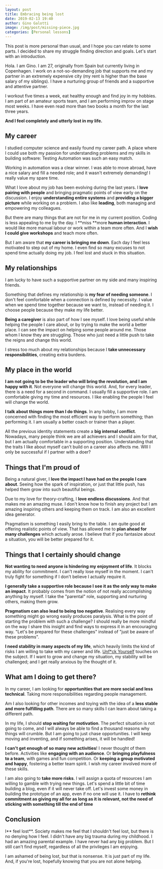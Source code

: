 ```yaml
---
layout: post
title: Embracing being lost
date: 2019-02-13 19:40
author: Gino Galotti
image: /img/post/missing-piece.jpg
categories: [Personal lessons]
---
```

This post is more personal than usual, and I hope you can relate to some parts. I decided to share my struggle finding direction and goals. Let's start with an introduction.

Hola. I am Gino. I am 27, originally from Spain but currently living in Copenhagen. I work on a not-so-demanding job that supports me and my partner in an extremely expensive city (my rent is higher than the base salary of my siblings). I have a nurturing group of friends and a supportive and attentive partner.

I workout five times a week, eat healthy enough and find joy in my hobbies. I am part of an amateur sports team, and I am performing improv on stage most weeks. I have even read more than two books a month for the last three years.

**And I feel completely and utterly lost in my life.**

## My career

I studied computer science and easily found my career path. A place where I could use both my passion for understanding problems and my skills in building software: Testing Automation was such an easy match.

Working in automation was a clear winner. I was able to move abroad, have a nice salary and fill a needed role; and it wasn't extremely demanding! I really value my spare time.

What I love about my job has been evolving during the last years. I **love pairing with people** and bringing pragmatic points of view early on the discussion. I enjoy **understanding entire systems** and **providing a bigger picture** while working on a problem. I also like **leading**, both managing and empowering my colleagues.

But there are many things that are not for me in my current position. Coding is less appealing to me by the day. I **miss **more **human interaction**. I would like more manual labour or work within a team more often. And I **wish I could give workshops** and teach more often.

But I am aware that **my career is bringing me down**. Each day I feel less motivated to step out of my home. I even find so many excuses to not spend time actually doing my job. I feel lost and stuck in this situation.

## My relationships

I am lucky to have such a supportive partner on my side and many inspiring friends.

Something that defines my relationship is **my fear of needing someone**. I don't feel comfortable when a connection is defined by necessity. I value when we spend time together because we want to, instead of needing it. I choose people because they make my life better.

**Being a caregiver** is also part of how I see myself. I love being useful while helping the people I care about, or by trying to make the world a better place. I can see the impact on helping some people around me. Those whom I know they are struggling. Those who just need a little push to take the reigns and change this world.

I stress too much about my relationships because I **take unnecessary responsibilities**, creating extra burdens. 

##  My place in the world

**I am not going to be the leader who will bring the revolution, and I am happy with it**. Not everyone will change this world. And, for every leader, there is a need for a second in command. I usually fill a supportive role. I am comfortable giving my time and resources. I like enabling the people I feel will change the world.

**I talk about things more than I do things**. In any hobby, I am more concerned with finding the most efficient way to perform something; than performing it. I am usually a better coach or trainer than a player.

All the previous identity statements create a **big internal conflict**. Nowadays, many people think we are all achievers and I should aim for that, but I am actually comfortable in a supporting position. Understanding that the traits I like about myself can't build on a career also affects me. WIll I only be successful if I partner with a doer?

## Things that I'm proud of

Being a natural giver, I **love the impact I have had on the people I care about**. Seeing how the spark of inspiration, or just that little push, has helped them grow into such beautiful beings.

Due to my love for theory-crafting, I **love endless discussions**. And that makes me an amazing muse. I don't know how to finish any project but I am amazing inspiring others and keeping them on track. I am also an excellent idea generator.

Pragmatism is something I easily bring to the table. I am quite good at offering realistic points of view. That has allowed me to **plan ahead for many challenges** which actually arose. I believe that if you fantasize about a situation, you will be better prepared for it.

##  Things that I certainly should change

**Not wanting to need anyone is hindering my enjoyment of life**. It blocks my ability for commitment. I can't really lose myself in the moment. I can't truly fight for something if I don't believe I actually require it.

**I generally take a supportive role because I see it as the only way to make an impact**. It probably comes from the notion of not really accomplishing anything by myself. I take the "parental" role, supporting and nurturing others, making them grow. 

**Pragmatism can also lead to being too negative**. Realising every way something might go wrong easily produces paralysis. What is the point of starting the problem with such a challenge? I should really be more mindful on the way I share this insight and find ways to express it in an encouraging way. "Let's be prepared for these challenges" instead of "just be aware of these problems".

**I need stability in many aspects of my life**, which heavily limits the kind of risks I am willing to take with my career and life. [Unf*ck Yourself](https://www.amazon.com/Unfu-Yourself-Your-Head-into/dp/0062803832) touches on the subject. If I want to grow and change my situation, my stability will be challenged; and I get really anxious by the thought of it.

## What am I doing to get there?

In my career, I am looking for **opportunities that are more social and less technical**. Taking more responsibilities regarding people management. 

Am I also looking for other incomes and toying with the idea of a **less stable and more fulfilling path**. There are so many skills I can learn about taking a different path.

In my life, I should **stop waiting for motivation**. The perfect situation is not going to come, and I will always be able to find a thousand reasons why things will crumble. But I am going to just chase opportunities. I will keep moving and inventing, and if something arises, it will be handled!

**I can't get enough of so many new activities**! I never thought of them before. Activities like **engaging with an audience**. Or **bringing playfulness to a team**, with games and fun competition. Or **keeping a group motivated and happy**, fostering a better team spirit. I wish my career involved more of these skills. 

I am also going to **take more risks**. I will assign a quota of resources I am willing to gamble with trying new things. Let's spend a little bit of time building a blog, even if it will never take off. Let's invest some money in building the prototype of an app, even if no one will use it. I have to **rethink commitment as giving my all for as long as it is relevant, not the need of sticking with something till the end of time**

## Conclusion

I** feel lost**. Society makes me feel that I shouldn't feel lost, but there is no denying how I feel. I didn't have any big trauma during my childhood. I had an amazing parental example. I have never had any big problem. But I still can't find myself, regardless of all the privileges I am enjoying.

I am ashamed of being lost, but that is nonsense. It is just part of my life. And, if you're lost, hopefully knowing that you are not alone helping.